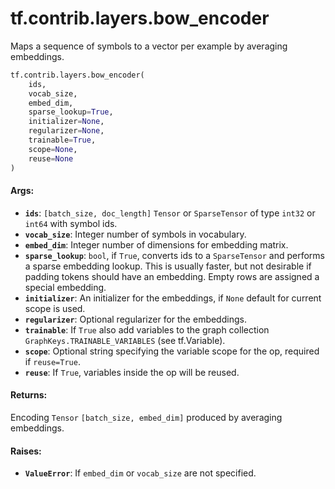 <div itemscope itemtype="http://developers.google.com/ReferenceObject">
<meta itemprop="name" content="tf.contrib.layers.bow_encoder" />
<meta itemprop="path" content="Stable" />
</div>

# tf.contrib.layers.bow_encoder

Maps a sequence of symbols to a vector per example by averaging embeddings.

``` python
tf.contrib.layers.bow_encoder(
    ids,
    vocab_size,
    embed_dim,
    sparse_lookup=True,
    initializer=None,
    regularizer=None,
    trainable=True,
    scope=None,
    reuse=None
)
```

<!-- Placeholder for "Used in" -->


#### Args:


* <b>`ids`</b>: `[batch_size, doc_length]` `Tensor` or `SparseTensor` of type
  `int32` or `int64` with symbol ids.
* <b>`vocab_size`</b>: Integer number of symbols in vocabulary.
* <b>`embed_dim`</b>: Integer number of dimensions for embedding matrix.
* <b>`sparse_lookup`</b>: `bool`, if `True`, converts ids to a `SparseTensor`
    and performs a sparse embedding lookup. This is usually faster,
    but not desirable if padding tokens should have an embedding. Empty rows
    are assigned a special embedding.
* <b>`initializer`</b>: An initializer for the embeddings, if `None` default for
    current scope is used.
* <b>`regularizer`</b>: Optional regularizer for the embeddings.
* <b>`trainable`</b>: If `True` also add variables to the graph collection
  `GraphKeys.TRAINABLE_VARIABLES` (see tf.Variable).
* <b>`scope`</b>: Optional string specifying the variable scope for the op, required
    if `reuse=True`.
* <b>`reuse`</b>: If `True`, variables inside the op will be reused.


#### Returns:

Encoding `Tensor` `[batch_size, embed_dim]` produced by
averaging embeddings.



#### Raises:


* <b>`ValueError`</b>: If `embed_dim` or `vocab_size` are not specified.